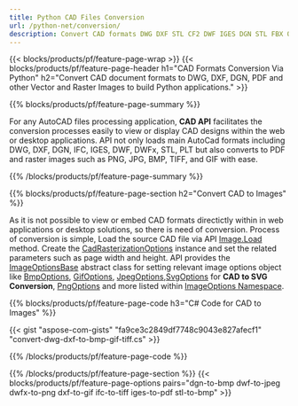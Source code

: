 ```yaml
---
title: Python CAD Files Conversion
url: /python-net/conversion/
description: Convert CAD formats DWG DXF STL CF2 DWF IGES DGN STL FBX OBJ with few lines of C# code via Python.
---
```


{{< blocks/products/pf/feature-page-wrap >}}
{{< blocks/products/pf/feature-page-header h1="CAD Formats Conversion Via Python" h2="Convert CAD document formats to DWG, DXF, DGN, PDF and other Vector and Raster Images to build Python applications." >}}

{{% blocks/products/pf/feature-page-summary %}}

For any AutoCAD files processing application, **CAD API** facilitates the conversion processes easily to view or display CAD designs within the web or desktop applications. API not only loads main AutoCad formats including DWG, DXF, DGN, IFC, IGES, DWF, DWFx, STL, PLT but also converts to PDF and raster images such as PNG, JPG, BMP, TIFF, and GIF with ease.  

{{% /blocks/products/pf/feature-page-summary  %}}

{{% blocks/products/pf/feature-page-section  h2="Convert CAD to Images" %}}

As it is not possible to view or embed CAD formats directictly within in web applications or desktop solutions, so there is need of conversion. Process of conversion is simple, Load the source CAD file via API [Image.Load](https://apireference.aspose.com/cad/net/aspose.cad.image/load/methods/2) method. Create the [CadRasterizationOptions](https://apireference.aspose.com/cad/net/aspose.cad.imageoptions/cadrasterizationoptions) instance and set the related parameters such as page width and height. API provides the [ImageOptionsBase](https://apireference.aspose.com/cad/net/aspose.cad/imageoptionsbase) abstract class for setting relevant image options object like [BmpOptions](https://apireference.aspose.com/cad/net/aspose.cad.imageoptions/bmpoptions), [GifOptions](https://apireference.aspose.com/cad/net/aspose.cad.imageoptions/gifoptions), [JpegOptions](https://apireference.aspose.com/cad/net/aspose.cad.imageoptions/jpegoptions),[SvgOptions](https://apireference.aspose.com/cad/net/aspose.cad.imageoptions/svgoptions) for **CAD to SVG Conversion**, [PngOptions](https://apireference.aspose.com/cad/net/aspose.cad.imageoptions/pngoptions) and more listed within [ImageOptions Namespace](https://apireference.aspose.com/cad/net/aspose.cad.imageoptions).

{{% blocks/products/pf/feature-page-code h3="C# Code for CAD to Images" %}}

{{< gist "aspose-com-gists" "fa9ce3c2849df7748c9043e827afecf1" "convert-dwg-dxf-to-bmp-gif-tiff.cs" >}}

{{% /blocks/products/pf/feature-page-code  %}}

{{% /blocks/products/pf/feature-page-section %}}
{{< blocks/products/pf/feature-page-options pairs="dgn-to-bmp dwf-to-jpeg dwfx-to-png dxf-to-gif ifc-to-tiff iges-to-pdf stl-to-bmp" >}}